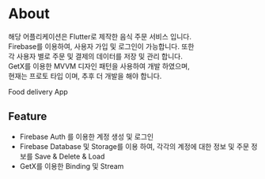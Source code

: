 # About
  해당 어플리케이션은 Flutter로 제작한 음식 주문 서비스 입니다. <br>
  Firebase를 이용하여, 사용자 가입 및 로그인이 가능합니다. 또한 <br>
  각 사용자 별로 주문 및 결제의 데이터를 저장 및 관리 합니다. <br>
  GetX를 이용한 MVVM 디자인 패턴을 사용하여 개발 하였으며, <br>
  현재는 프로토 타입 이며, 추후 더 개발을 해야 합니다. 

Food delivery App

## Feature
- Firebase Auth 를 이용한 계정 생성 및 로그인
- Firebase Database 및 Storage를 이용 하여, 각각의 계정에 대한 정보 및 주문 정보를 Save & Delete & Load
- GetX를 이용한 Binding 및 Stream
